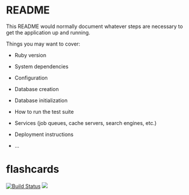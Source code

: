 # README

This README would normally document whatever steps are necessary to get the
application up and running.

Things you may want to cover:

* Ruby version

* System dependencies

* Configuration

* Database creation

* Database initialization

* How to run the test suite

* Services (job queues, cache servers, search engines, etc.)

* Deployment instructions

* ...
# flashcards
[![Build Status](https://api.travis-ci.org/Sexypinky/flashcards.png)](https://api.travis-ci.org/Sexypinky/flashcards.svg?branch=master)
<a href="https://codeclimate.com/github/Sexypinky/flashcards/maintainability"><img src="https://api.codeclimate.com/v1/badges/a72a4d46b3273899fd75/maintainability" /></a>
